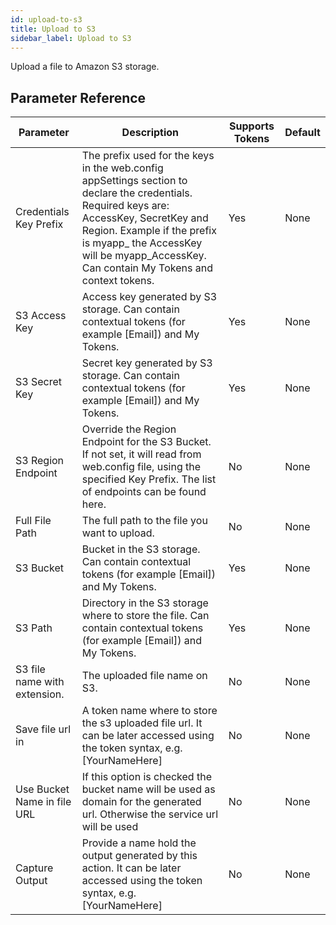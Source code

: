 ```yaml
---
id: upload-to-s3
title: Upload to S3
sidebar_label: Upload to S3
---
```



Upload a file to Amazon S3 storage.

## Parameter Reference
| Parameter | Description | Supports Tokens | Default |
| -- | -- | -- | -- |
| Credentials Key Prefix | The prefix used for the keys in the web.config appSettings section to declare the credentials. Required keys are: AccessKey, SecretKey and Region. Example if the prefix is myapp_ the AccessKey will be myapp_AccessKey. Can contain My Tokens and context tokens. | Yes | None |
| S3 Access Key | Access key generated by S3 storage. Can contain contextual tokens (for example [Email]) and My Tokens. | Yes | None |
| S3 Secret Key | Secret key generated by S3 storage. Can contain contextual tokens (for example [Email]) and My Tokens. | Yes | None |
| S3 Region Endpoint | Override the Region Endpoint for the S3 Bucket. If not set, it will read from web.config file, using the specified Key Prefix. The list of endpoints can be found here. | No | None |
| Full File Path | The full path to the file you want to upload. | No | None |
| S3 Bucket | Bucket in the S3 storage. Can contain contextual tokens (for example [Email]) and My Tokens. | Yes | None |
| S3 Path | Directory in the S3 storage where to store the file. Can contain contextual tokens (for example [Email]) and My Tokens. | Yes | None |
| S3 file name with extension. | The uploaded file name on S3. | No | None |
| Save file url in | A token name where to store the s3 uploaded file url. It can be later accessed using the token syntax, e.g. [YourNameHere]  | No | None |
| Use Bucket Name in file URL | If this option is checked the bucket name will be used as domain for the generated url. Otherwise the service url will be used | No | None |
| Capture Output | Provide a name hold the output generated by this action. It can be later accessed using the token syntax, e.g. [YourNameHere]  | No | None |
